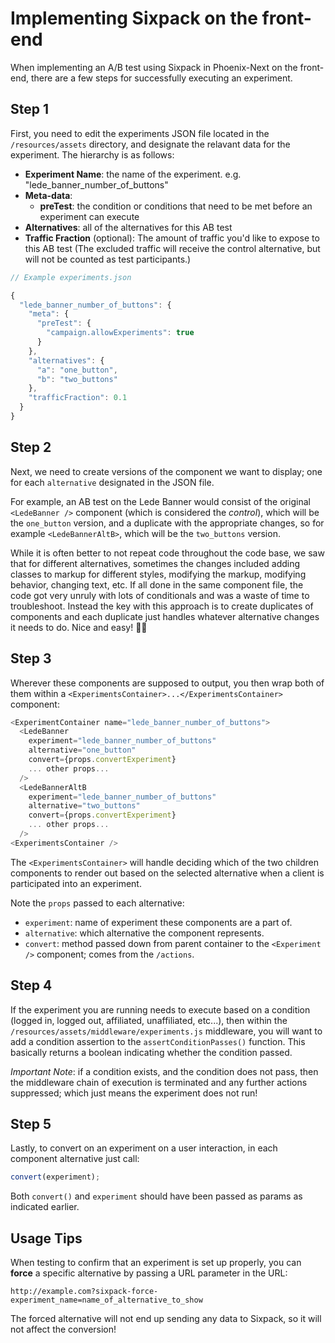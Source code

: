 
# Implementing Sixpack on the front-end

When implementing an A/B test using Sixpack in Phoenix-Next on the front-end, there are a few steps for successfully executing an experiment.

## Step 1
First, you need to edit the experiments JSON file located in the `/resources/assets` directory, and designate the relavant data for the experiment.
The hierarchy is as follows:
* **Experiment Name**: the name of the experiment. e.g. "lede_banner_number_of_buttons"
* **Meta-data**:
  * **preTest**: the condition or conditions that need to be met before an experiment can execute
* **Alternatives**: all of the alternatives for this AB test
* **Traffic Fraction** (optional): The amount of traffic you'd like to expose to this AB test (The excluded traffic will receive the control alternative, but will not be counted as test participants.)

```javascript
// Example experiments.json

{
  "lede_banner_number_of_buttons": {
    "meta": {
      "preTest": {
        "campaign.allowExperiments": true
      }
    },
    "alternatives": {
      "a": "one_button",
      "b": "two_buttons"
    },
    "trafficFraction": 0.1
  }
}
```

## Step 2
Next, we need to create versions of the component we want to display; one for each `alternative` designated in the JSON file.

For example, an AB test on the Lede Banner would consist of the original `<LedeBanner />` component (which is considered the _control_), which will be the `one_button` version, and a duplicate with the appropriate changes, so for example `<LedeBannerAltB>`, which will be the `two_buttons` version.

While it is often better to not repeat code throughout the code base, we saw that for different alternatives, sometimes the changes included adding classes to markup for different styles, modifying the markup, modifying behavior, changing text, etc. If all done in the same component file, the code got very unruly with lots of conditionals and was a waste of time to troubleshoot. Instead the key with this approach is to create duplicates of components and each duplicate just handles whatever alternative changes it needs to do. Nice and easy! 👌🏼

## Step 3
Wherever these components are supposed to output, you then wrap both of them within a `<ExperimentsContainer>...</ExperimentsContainer>` component:

```javascript
<ExperimentContainer name="lede_banner_number_of_buttons">
  <LedeBanner
    experiment="lede_banner_number_of_buttons"
    alternative="one_button"
    convert={props.convertExperiment}
    ... other props...
  />
  <LedeBannerAltB
    experiment="lede_banner_number_of_buttons"
    alternative="two_buttons"
    convert={props.convertExperiment}
    ... other props...
  />
<ExperimentsContainer />
```
The `<ExperimentsContainer>` will handle deciding which of the two children components to render out based on the selected alternative when a client is participated into an experiment.

Note the `props` passed to each alternative:
- `experiment`: name of experiment these components are a part of.
- `alternative`: which alternative the component represents.
- `convert`: method passed down from parent container to the `<Experiment />` component; comes from the `/actions`.

## Step 4
If the experiment you are running needs to execute based on a condition (logged in, logged out, affiliated, unaffiliated, etc...), then within the `/resources/assets/middleware/experiments.js` middleware, you will want to add a condition assertion to the `assertConditionPasses()` function. This basically returns a boolean indicating whether the condition passed.

_Important Note_: if a condition exists, and the condition does not pass, then the middleware chain of execution is terminated and any further actions suppressed; which just means the experiment does not run!

## Step 5
Lastly, to convert on an experiment on a user interaction, in each component alternative just call:

```javascript
convert(experiment);
```
Both `convert()` and `experiment` should have been passed as params as indicated earlier.

## Usage Tips
When testing to confirm that an experiment is set up properly, you can **force** a specific alternative by passing a URL parameter in the URL:

```
http://example.com?sixpack-force-experiment_name=name_of_alternative_to_show
```

The forced alternative will not end up sending any data to Sixpack, so it will not affect the conversion!
